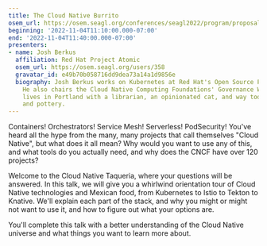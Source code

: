 ```yaml
---
title: The Cloud Native Burrito
osem_url: https://osem.seagl.org/conferences/seagl2022/program/proposals/916
beginning: '2022-11-04T11:10:00.000-07:00'
end: '2022-11-04T11:40:00.000-07:00'
presenters:
- name: Josh Berkus
  affiliation: Red Hat Project Atomic
  osem_url: https://osem.seagl.org/users/358
  gravatar_id: e49b70b058716dd9dea73a14a1d9856e
  biography: Josh Berkus works on Kubernetes at Red Hat's Open Source Practice Office.
    He also chairs the Cloud Native Computing Foundations' Governance Working Group. He
    lives in Portland with a librarian, an opinionated cat, and way too many books
    and pottery.
---
```


Containers! Orchestrators! Service Mesh! Serverless! PodSecurity! You've heard all the hype from the many, many projects that call themselves "Cloud Native", but what does it all mean? Why would you want to use any of this, and what tools do you actually need, and why does the CNCF have over 120 projects?

Welcome to the Cloud Native Taqueria, where your questions will be answered. In this talk, we will give you a whirlwind orientation tour of Cloud Native technologies and Mexican food, from Kubernetes to Istio to Tekton to Knative. We'll explain each part of the stack, and why you might or might not want to use it, and how to figure out what your options are.

You'll complete this talk with a better understanding of the Cloud Native universe and what things you want to learn more about.

